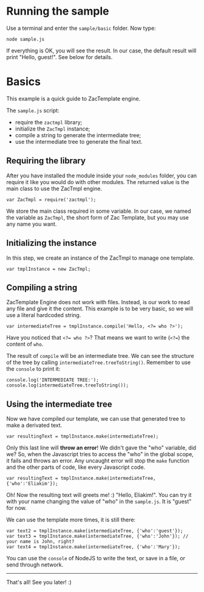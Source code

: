 # Running the sample

Use a terminal and enter the `sample/basic` folder. Now type:

    node sample.js

If everything is OK, you will see the result. In our case, the default result
will print "Hello, guest!". See below for details.

# Basics

This example is a quick guide to ZacTemplate engine.

The `sample.js` script:

 - require the `zactmpl` library;
 - initialize the `ZacTmpl` instance;
 - compile a string to generate the intermediate tree;
 - use the intermediate tree to generate the final text.

## Requiring the library

After you have installed the module inside your `node_modules` folder, you can require it like you would do with other modules. The returned value is the main class to use the ZacTmpl engine.

    var ZacTmpl = require('zactmpl');

We store the main class required in some variable. In our case, we named the variable as `ZacTmpl`, the short form of Zac Template, but you may use any name you want.

## Initializing the instance

In this step, we create an instance of the ZacTmpl to manage one template.

    var tmplInstance = new ZacTmpl;

## Compiling a string

ZacTemplate Engine does not work with files. Instead, is our work to read any file and give it the content. This example is to be very basic, so we will use a literal hardcoded string.

    var intermediateTree = tmplInstance.compile('Hello, <?= who ?>');

Have you noticed that `<?= who ?>`? That means we want to write (`<?=`) the content of `who`.

The result of `compile` will be an intermediate tree. We can see the structure of the tree by calling `intermediateTree.treeToString()`. Remember to use the `console` to print it:

    console.log('INTERMEDIATE TREE:');
    console.log(intermediateTree.treeToString());

## Using the intermediate tree

Now we have compiled our template, we can use that generated tree to make a derivated text.

    var resultingText = tmplInstance.make(intermediateTree);

Only this last line will **throw an error**! We didn't gave the "who" variable, did we? So, when the Javascript tries to access the "who" in the global scope, it fails and throws an error. Any uncaught error will stop the `make` function and the other parts of code, like every Javascript code.

    var resultingText = tmplInstance.make(intermediateTree, {'who':'Eliakim'});

Oh! Now the resulting text will greets me! :) "Hello, Eliakim!". You can try it with your name changing the value of "who" in the `sample.js`. It is "guest" for now.

We can use the template more times, it is still there:

    var text2 = tmplInstance.make(intermediateTree, {'who':'guest'});
    var text3 = tmplInstance.make(intermediateTree, {'who':'John'}); // your name is John, right?
    var text4 = tmplInstance.make(intermediateTree, {'who':'Mary'});

You can use the `console` of NodeJS to write the text, or save in a file, or send through network.

-----

That's all! See you later! :)